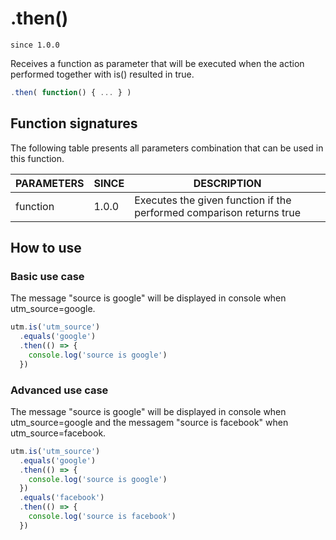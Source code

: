 # .then()

`since 1.0.0`

Receives a function as parameter that will be executed when the action performed together with is() resulted in true.

```js
.then( function() { ... } )
```

## Function signatures

The following table presents all parameters combination that can be used in this function.

| PARAMETERS | SINCE | DESCRIPTION |
| ---------- | ----- | ----------- |
| function   | 1.0.0 | Executes the given function if the performed comparison returns true |

## How to use

### Basic use case

The message "source is google" will be displayed in console when utm_source=google.

```js
utm.is('utm_source')
  .equals('google')
  .then(() => {
    console.log('source is google')
  })
```

### Advanced use case

The message "source is google" will be displayed in console when utm_source=google and the messagem "source is facebook" when utm_source=facebook.

```js
utm.is('utm_source')
  .equals('google')
  .then(() => {
    console.log('source is google')
  })
  .equals('facebook')
  .then(() => {
    console.log('source is facebook')
  })
```
